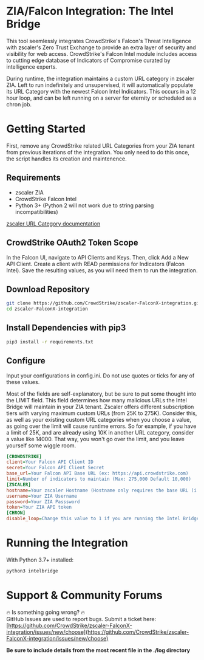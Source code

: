# ZIA/Falcon Integration: The Intel Bridge

This tool seemlessly integrates CrowdStrike's Falcon's Threat Intelligence with zscaler's Zero Trust Exchange to provide an extra layer of security and visibility for web access. CrowdStrike's Falcon Intel module includes access to  cutting edge database of Indicators of Compromise curated by intelligence experts. 

During runtime, the integration maintains a custom URL category in zscaler ZIA. Left to run indefinitely and unsupervised, it will automatically populate its URL Category with the newest Falcon Intel Indicators. This occurs in a 12 hour loop, and can be left running on a server for eternity or scheduled as a chron job.

# Getting Started
First, remove any CrowdStrike related URL Categories from your ZIA tenant from previous iterations of the integration. You only need to do this once, the script handles its creation and maintenence.
## Requirements
- zscaler ZIA
- CrowdStrike Falcon Intel
- Python 3+ (Python 2 will not work due to string parsing incompatibilities)

[zscaler URL Category documentation](https://help.zscaler.com/zia/adding-custom-url-categories)

## CrowdStrike OAuth2 Token Scope
In the Falcon UI, navigate to API Clients and Keys. Then, click Add a New API Client. Create a client with READ permissions for Indicators (Falcon Intel). Save the resulting values, as you will need them to run the integration.

## Download Repository
```bash
git clone https://github.com/CrowdStrike/zscaler-FalconX-integration.git
cd zscaler-FalconX-integration
```

## Install Dependencies with pip3
```bash
pip3 install -r requirements.txt
```

## Configure
Input your configurations in config.ini. Do not use quotes or ticks for any of these values.

Most of the fields are self-explanatory, but be sure to put some thought into the LIMIT field. This field determines how many malicious URLs the Intel Bridge will maintain in your ZIA tenant. Zscaler offers different subscription tiers with varying maximum custom URLs (from 25K to 275K). Consider this, as well as your existing custom URL categories when you choose a value, as going over the limit will cause runtime errors. So for example, if you have a limit of 25K, and are already using 10K in another URL category, consider a value like 14000. That way, you won't go over the limit, and you leave yourself some wiggle room.


```ini
[CROWDSTRIKE]
client=Your Falcon API Client ID
secret=Your Falcon API Client Secret
base_url=Your Falcon API Base URL (ex: https://api.crowdstrike.com)
limit=Number of indicators to maintain (Max: 275,000 Default 10,000)
[ZSCALER]
hostname=Your zscaler Hostname (Hostname only requires the base URL (i.e. https://zsapi.zscalerthree.net))
username=Your ZIA Username
password=Your ZIA Passsword
token=Your ZIA API token
[CHRON]
disable_loop=Change this value to 1 if you are running the Intel Bridge via Chron job. This will force the program to quit after running. (Default 0, looping enabled)
```
# Running the Integration
With Python 3.7+ installed:
```bash
python3 intelbridge
```

# Support & Community Forums

:fire: Is something going wrong? :fire:<br/>
GitHub Issues are used to report bugs. Submit a ticket here:<br/>
[https://github.com/CrowdStrike/zscaler-FalconX-integration/issues/new/choose](https://github.com/CrowdStrike/zscaler-FalconX-integration/issues/new/choose)

**Be sure to include details from the most recent file in the ./log directory**
